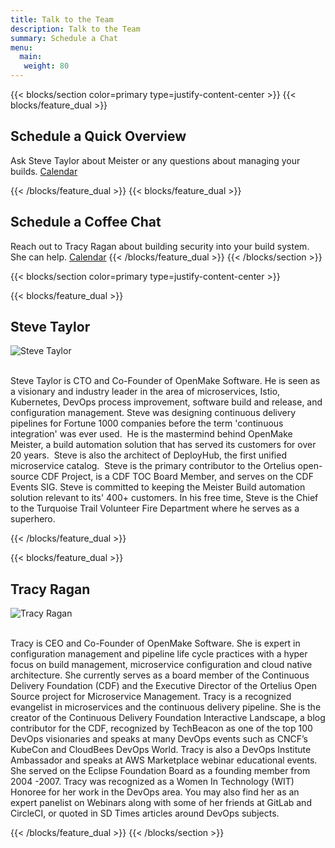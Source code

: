 ```yaml
---
title: Talk to the Team 
description: Talk to the Team
summary: Schedule a Chat
menu:
  main:
   weight: 80
---
```




{{< blocks/section color=primary type=justify-content-center >}}
{{< blocks/feature_dual >}}
## Schedule a Quick Overview

Ask Steve Taylor about Meister or any questions about managing your builds. [Calendar](https://go.oncehub.com/SteveTaylor)

{{< /blocks/feature_dual >}}
{{< blocks/feature_dual >}}
## Schedule a Coffee Chat

Reach out to Tracy Ragan about building security into your build system. She can help. [Calendar](https://go.oncehub.com/15-30MinuteVirtualCoffeeWithTracy)
{{< /blocks/feature_dual >}}
{{< /blocks/section >}}

{{< blocks/section color=primary type=justify-content-center >}}

{{< blocks/feature_dual >}}
## Steve Taylor

<div style="margin-right:auto;margin-left:auto">
<img src="/images/stevetaylor.png" alt="Steve Taylor" />
</div>
<br>
<div class="wrapdiv">
<p class="wrapdiv_text">Steve Taylor is CTO and Co-Founder of OpenMake Software. He is seen as a visionary and industry leader in the area of microservices, Istio, Kubernetes, DevOps process improvement, software build and release, and configuration management. Steve was designing continuous delivery pipelines for Fortune 1000 companies before the term 'continuous integration' was ever used.  He is the mastermind behind OpenMake Meister, a build automation solution that has served its customers for over 20 years.  Steve is also the architect of DeployHub, the first unified microservice catalog.  Steve is the primary contributor to the Ortelius open-source CDF Project, is a CDF TOC Board Member, and serves on the CDF Events SIG. Steve is committed to keeping the Meister Build automation solution relevant to its' 400+ customers. In his free time, Steve is the Chief to the Turquoise Trail Volunteer Fire Department where he serves as a superhero.</p>
</div>
{{< /blocks/feature_dual >}}

{{< blocks/feature_dual >}}

## Tracy Ragan

<div style="margin-right:auto;margin-left:auto">
<img src="/images/tracyragan.jpg" alt="Tracy Ragan" />
</div>
<br>
<div class="wrapdiv">
<p class="wrapdiv_text">Tracy is CEO and Co-Founder of OpenMake Software. She is expert in configuration management and pipeline life cycle practices with a hyper focus on build management, microservice configuration and cloud native architecture. She currently serves as a board member of the Continuous Delivery Foundation (CDF) and the Executive Director of the Ortelius Open Source project for Microservice Management. Tracy is a recognized evangelist in microservices and the continuous delivery pipeline. She is the creator of the Continuous Delivery Foundation Interactive Landscape, a blog contributor for the CDF, recognized by TechBeacon as one of the top 100 DevOps visionaries and speaks at many DevOps events such as CNCF’s KubeCon and CloudBees DevOps World. Tracy is also a DevOps Institute Ambassador and speaks at AWS Marketplace webinar educational events. She served on the Eclipse Foundation Board as a founding member from 2004 -2007. Tracy was recognized as a Women In Technology (WIT) Honoree for her work in the DevOps area. You may also find her as an expert panelist on Webinars along with some of her friends at GitLab and CircleCI, or quoted in SD Times articles around DevOps subjects.
</div>
{{< /blocks/feature_dual >}}
{{< /blocks/section >}}